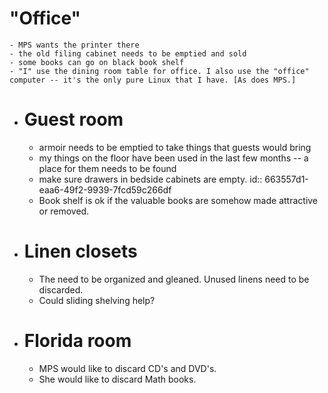# "Office"
	- MPS wants the printer there
	- the old filing cabinet needs to be emptied and sold
	- some books can go on black book shelf
	- "I" use the dining room table for office. I also use the "office" computer -- it's the only pure Linux that I have. [As does MPS.]
- # Guest room
	- armoir needs to be emptied to take things that guests would bring
	- my things on the floor have been used in the last few months -- a place for them needs to be found
	- make sure drawers in bedside cabinets are empty.
	  id:: 663557d1-eaa6-49f2-9939-7fcd59c266df
	- Book shelf is ok if the valuable books are somehow made attractive or removed.
- # Linen closets
	- The need to be organized and gleaned. Unused linens need to be discarded.
	- Could sliding shelving help?
- # Florida room
	- MPS would like to discard CD's and DVD's.
	- She would like to discard Math books.